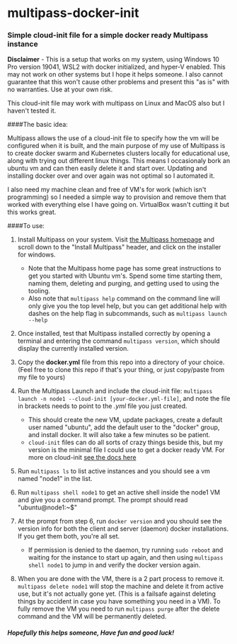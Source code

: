 # multipass-docker-init
### Simple cloud-init file for a simple docker ready Multipass instance

**Disclaimer** - This is a setup that works on my system, using Windows 10 Pro version 19041, WSL2 with docker initialized, and hyper-V enabled. This may not work on other systems but I hope it helps someone. I also cannot guarantee that this won't cause other problems and present this "as is" with no warranties. Use at your own risk. 

This cloud-init file may work with multipass on Linux and MacOS also but I haven't tested it. 

####The basic idea:

Multipass allows the use of a cloud-init file to specify how the vm will be configured when it is built, and the main purpose of my use of Multipass is to create docker swarm and Kubernetes clusters locally for educational use, along with trying out different linux things. This means I occasionaly bork an ubuntu vm and can then easily delete it and start over. Updating and installing docker over and over again was not optimal so I automated it. 

I also need my machine clean and free of VM's for work (which isn't programming) so I needed a simple way to provision and remove them that worked with everything else I have going on. VirtualBox wasn't cutting it but this works great. 

####To use: 

1. Install Multipass on your system. Visit [the Multipass homepage](https://multipass.run/ "Multipass homepage") and scroll down to the "Install Multipass" header, and click on the installer for windows. 

    - Note that the Multipass home page has some great instructions to get you started with Ubuntu vm's. Spend some time starting them, naming them, deleting and purging, and getting used to using the tooling. 
    - Also note that `multipass help` command on the command line will only give you the top level help, but you can get additional help with dashes on the help flag in subcommands, such as `multipass launch --help`

2. Once installed, test that Multipass installed correctly by opening a terminal and entering the command `multipass version`, which should display the currently installed version. 

3. Copy the **docker.yml** file from this repo into a directory of your choice. (Feel free to clone this repo if that's your thing, or just copy/paste from my file to yours)

4. Run the Multipass Launch and include the cloud-init file: `multipass launch -n node1 --cloud-init [your-docker.yml-file]`, and note the file in brackets needs to point to the *.yml* file you just created. 
    - This should create the new VM, update packages, create a default user named "ubuntu", add the default user to the "docker" group, and install docker. It will also take a few minutes so be patient. 
    - `cloud-init` files can do all sorts of crazy things beside this, but my version is the minimal file I could use to get a docker ready VM. For more on cloud-init [see the docs here](https://cloudinit.readthedocs.io/en/latest/topics/examples.html "cloud-init documentation site")

5. Run `multipass ls` to list active instances and you should see a vm named "node1" in the list. 

6. Run `multipass shell node1` to get an active shell inside the node1 VM and give you a command prompt. The prompt should read "ubuntu@node1:~$"

7. At the prompt from step 6, run `docker version` and you should see the version info for both the client and server (daemon) docker installations. If you get them both, you're all set.  
    - If permission is denied to the daemon, try running `sudo reboot` and waiting for the instance to start up again, and then using `multipass shell node1` to jump in and verify the docker version again.

8. When you are done with the VM, there is a 2 part process to remove it. `multipass delete node1` will stop the machine and delete it from active use, but it's not actually gone yet. (This is a failsafe against deleting things by accident in case you have something you need in a VM). To fully remove the VM you need to run `multipass purge` after the delete command and the VM will be permanently deleted. 


##### Hopefully this helps someone, Have fun and good luck! 
